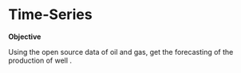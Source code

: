 # Time-Series

**Objective** 

Using the open source data of oil and gas, get the forecasting of the production of well .

